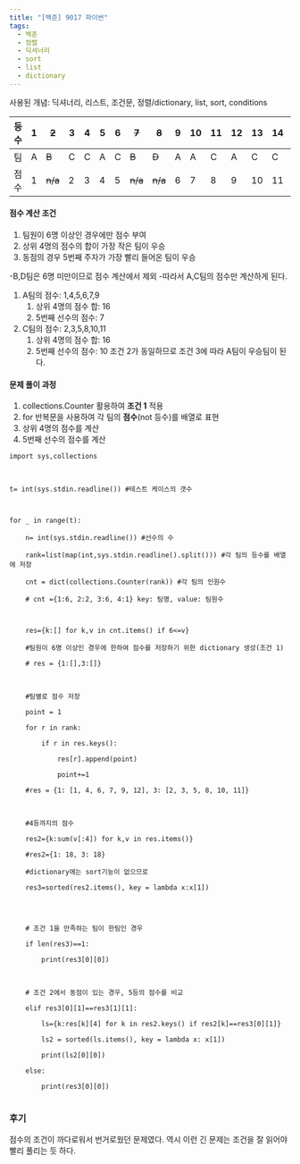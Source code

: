 ```yaml
---
title: "[백준] 9017 파이썬"
tags:
  - 백준
  - 정렬
  - 딕셔너리
  - sort
  - list
  - dictionary
---
```



사용된 개념: 딕셔너리, 리스트, 조건문, 정렬/dictionary, list, sort, conditions

| 등수  | 1   | ~~2~~   | 3   | 4   | 5   | 6   | ~~7~~   | ~~8~~   | 9   | 10  | 11  | 12  | 13  | 14  | 15  |
| --- | --- | --- | --- | --- | --- | --- | --- | --- | --- | --- | --- | --- | --- | --- | --- |
| 팀   | A   | ~~B~~   | C   | C   | A   | C   | ~~B~~   | ~~D~~   | A   | A   | C   | A   | C   | C   | A   |
| 점수  | 1   | ~~n/a~~ | 2   | 3   | 4   | 5   | ~~n/a~~ | ~~n/a~~ | 6   | 7   | 8   | 9   | 10  | 11  | 12  |

#### 점수 계산 조건
1. 팀원이 6명 이상인 경우에만 점수 부여
2. 상위 4명의 점수의 합이 가장 작은 팀이 우승
3. 동점의 경우 5번째 주자가 가장 빨리 들어온 팀이 우승


-B,D팀은 6명 미만이므로 점수 계산에서 제외
-따라서 A,C팀의 점수만 계산하게 된다.
1. A팀의 점수: 1,4,5,6,7,9
	1. 상위 4명의 점수 합: 16
	2. 5번째 선수의 점수: 7
2. C팀의 점수: 2,3,5,8,10,11
	1. 상위 4명의 점수 합: 16
	2. 5번째 선수의 점수: 10
조건 2가 동일하므로 조건 3에 따라 A팀이 우승팀이 된다.

#### 문제 풀이 과정
1. collections.Counter 활용하여 **조건 1** 적용
2. for 반복문을 사용하여 각 팀의 **점수**(not 등수)를 배열로 표현
3. 상위 4명의 점수를 계산
4. 5번째 선수의 점수를 계산

```
import sys,collections

  

t= int(sys.stdin.readline()) #테스트 케이스의 갯수

  

for _ in range(t):

    n= int(sys.stdin.readline()) #선수의 수

    rank=list(map(int,sys.stdin.readline().split())) #각 팀의 등수를 배열에 저장

    cnt = dict(collections.Counter(rank)) #각 팀의 인원수

    # cnt ={1:6, 2:2, 3:6, 4:1} key: 팀명, value: 팀원수

  

    res={k:[] for k,v in cnt.items() if 6<=v}

    #팀원이 6명 이상인 경우에 한하여 점수를 저장하기 위한 dictionary 생성(조건 1)

    # res = {1:[],3:[]}

  

    #팀별로 점수 저장

    point = 1

    for r in rank:

        if r in res.keys():

            res[r].append(point)

            point+=1

    #res = {1: [1, 4, 6, 7, 9, 12], 3: [2, 3, 5, 8, 10, 11]}  

  

    #4등까지의 점수

    res2={k:sum(v[:4]) for k,v in res.items()}

    #res2={1: 18, 3: 18}

    #dictionary에는 sort기능이 없으므로

    res3=sorted(res2.items(), key = lambda x:x[1])

  
  

    # 조건 1을 만족하는 팀이 한팀인 경우

    if len(res3)==1:

        print(res3[0][0])

  

    # 조건 2에서 동점이 있는 경우, 5등의 점수를 비교

    elif res3[0][1]==res3[1][1]:

        ls={k:res[k][4] for k in res2.keys() if res2[k]==res3[0][1]}

        ls2 = sorted(ls.items(), key = lambda x: x[1])

        print(ls2[0][0])

    else:

        print(res3[0][0])


```

### 후기
점수의 조건이 까다로워서 번거로웠던 문제였다.
역시 이런 긴 문제는 조건을 잘 읽어야 빨리 풀리는 듯 하다.